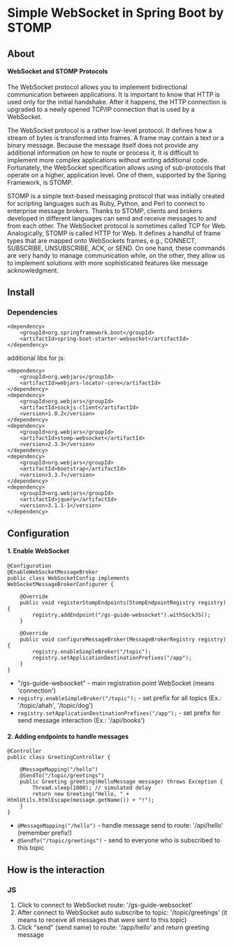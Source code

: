 # Simple WebSocket in Spring Boot by STOMP

## About

#### WebSocket and STOMP Protocols

The WebSocket protocol allows you to implement bidirectional communication 
between applications. It is important to know that HTTP is used only for the 
initial handshake. After it happens, the HTTP connection is upgraded to a 
newly opened TCP/IP connection that is used by a WebSocket.
  
The WebSocket protocol is a rather low-level protocol. It defines how a stream 
of bytes is transformed into frames. A frame may contain a text or a binary 
message. Because the message itself does not provide any additional information 
on how to route or process it, It is difficult to implement more complex 
applications without writing additional code. Fortunately, the WebSocket 
specification allows using of sub-protocols that operate on a higher, 
application level. One of them, supported by the Spring Framework, is STOMP.
  
STOMP is a simple text-based messaging protocol that was initially created 
for scripting languages such as Ruby, Python, and Perl to connect to 
enterprise message brokers. Thanks to STOMP, clients and brokers developed 
in different languages can send and receive messages to and from each other. 
The WebSocket protocol is sometimes called TCP for Web. Analogically, 
STOMP is called HTTP for Web. It defines a handful of frame types that 
are mapped onto WebSockets frames, e.g., CONNECT, SUBSCRIBE, UNSUBSCRIBE, 
ACK, or SEND. On one hand, these commands are very handy to manage 
communication while, on the other, they allow us to implement solutions 
with more sophisticated features like message acknowledgment.

## Install

### Dependencies
```
<dependency>
    <groupId>org.springframework.boot</groupId>
    <artifactId>spring-boot-starter-websocket</artifactId>
</dependency>
```

additional libs for js:
```
<dependency>
    <groupId>org.webjars</groupId>
    <artifactId>webjars-locator-core</artifactId>
</dependency>
<dependency>
    <groupId>org.webjars</groupId>
    <artifactId>sockjs-client</artifactId>
    <version>1.0.2</version>
</dependency>
<dependency>
    <groupId>org.webjars</groupId>
    <artifactId>stomp-websocket</artifactId>
    <version>2.3.3</version>
</dependency>
<dependency>
    <groupId>org.webjars</groupId>
    <artifactId>bootstrap</artifactId>
    <version>3.3.7</version>
</dependency>
<dependency>
    <groupId>org.webjars</groupId>
    <artifactId>jquery</artifactId>
    <version>3.1.1-1</version>
</dependency>
```

## Configuration

#### 1. Enable WebSocket
```
@Configuration
@EnableWebSocketMessageBroker
public class WebSocketConfig implements WebSocketMessageBrokerConfigurer {

    @Override
    public void registerStompEndpoints(StompEndpointRegistry registry) {
        registry.addEndpoint("/gs-guide-websocket").withSockJS();
    }

    @Override
    public void configureMessageBroker(MessageBrokerRegistry registry) {
        registry.enableSimpleBroker("/topic");
        registry.setApplicationDestinationPrefixes("/app");
    }
}
```

* "/gs-guide-websocket" - main registration point WebSocket (means 'connection')
* `registry.enableSimpleBroker("/topic");` - set prefix for all topics (Ex.: '/topic/ahah', '/topic/dog')
* `registry.setApplicationDestinationPrefixes("/app");` - set prefix for send message interaction (Ex.: '/api/books')

#### 2. Adding endpoints to handle messages

```
@Controller
public class GreetingController {

    @MessageMapping("/hello")
    @SendTo("/topic/greetings")
    public Greeting greeting(HelloMessage message) throws Exception {
        Thread.sleep(1000); // simulated delay
        return new Greeting("Hello, " + HtmlUtils.htmlEscape(message.getName()) + "!");
    }
}
```

* `@MessageMapping("/hello")` - handle message send to route: '/api/hello' (remember prefix!)
* `@SendTo("/topic/greetings")` - send to everyone who is subscribed to this topic

## How is the interaction

### JS
1. Click to connect to WebSocket route: '/gs-guide-websocket'
2. After connect to WebSocket auto subscribe to topic: '/topic/greetings' (it means to receive all messages that were sent to this topic)
3. Click "send" (send name) to route: '/app/hello' and return greeting message